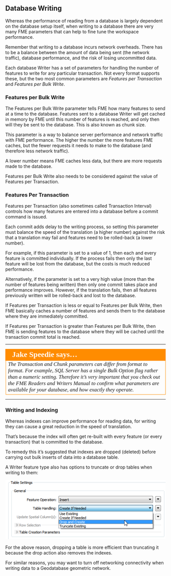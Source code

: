 ## Database Writing ##

Whereas the performance of reading from a database is largely dependent on the database setup itself, when writing to a database there are very many FME parameters that can help to fine tune the workspace performance.

Remember that writing to a database incurs network overheads. There has to be a balance between the amount of data being sent (the network traffic), database performance, and the risk of losing uncommitted data.

Each database Writer has a set of parameters for handling the number of features to write for any particular transaction. Not every format supports these, but the two most common parameters are *Features per Transaction* and *Features per Bulk Write*.

### Features per Bulk Write ###

The Features per Bulk Write parameter tells FME how many features to send at a time to the database. Features sent to a database Writer will get cached in memory by FME until this number of features is reached, and only then will they be sent to the database. This is also known as chunk size.

This parameter is a way to balance server performance and network traffic with FME performance. The higher the number the more features FME caches, but the fewer requests it needs to make to the database (and therefore less network traffic).

A lower number means FME caches less data, but there are more requests made to the database.

Features per Bulk Write also needs to be considered against the value of Features per Transaction.


### Features Per Transaction ###

Features per Transaction (also sometimes called Transaction Interval) controls how many features are entered into a database before a commit command is issued. 

Each commit adds delay to the writing process, so setting this parameter must balance the speed of the translation (a higher number) against the risk that a translation may fail and features need to be rolled-back (a lower number).

For example, if this parameter is set to a value of 1, then each and every feature is committed individually. If the process fails then only the last feature will be lost from the database, but the costs is much reduced performance.

Alternatively, if the parameter is set to a very high value (more than the number of features being written) then only one commit takes place and performance improves. However, if the translation fails, then all features previously written will be rolled-back and lost to the database.

If Features per Transaction is less or equal to Features per Bulk Write, then FME basically caches a number of features and sends them to the database where they are immediately committed.

If Features per Transaction is greater than Features per Bulk Write, then FME is sending features to the database where they will be cached until the transaction commit total is reached.

---

<table style="border-spacing: 0px">
<tr>
<td style="vertical-align:middle;background-color:darkorange;border: 2px solid darkorange">
<i class="fa fa-quote-left fa-lg fa-pull-left fa-fw" style="color:white;padding-right: 12px;vertical-align:text-top"></i>
<span style="color:white;font-size:x-large;font-weight: bold;font-family:serif">Jake Speedie says…</span>
</td>
</tr>

<tr>
<td style="border: 1px solid darkorange">
<span style="font-family:serif; font-style:italic; font-size:larger">
The Transaction and Chunk parameters can differ from format to format. For example, SQL Server has a single Bulk Option flag rather than a numeric setting. Therefore it’s very important that you check out the FME Readers and Writers Manual to confirm what parameters are available for your database, and how exactly they operate.
</span>
</td>
</tr>
</table>

---

### Writing and Indexing ###

Whereas indexes can improve performance for reading data, for writing they can cause a great reduction in the speed of translation.

That’s because the index will often get re-built with every feature (or every transaction) that is committed to the database.

To remedy this it’s suggested that indexes are dropped (deleted) before carrying out bulk inserts of data into a database table.

A Writer feature type also has options to truncate or drop tables when writing to them:

![](./Images/Img2.36.DBPerformanceDropTruncateParams.png)

For the above reason, dropping a table is more efficient than truncating it because the drop action also removes the indexes.

For similar reasons, you may want to turn off networking connectivity when writing data to a Geodatabase geometric network.

